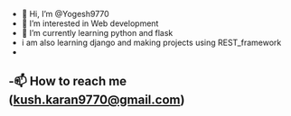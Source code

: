 - 👋 Hi, I’m @Yogesh9770
- 👀 I’m interested in Web development
- 🌱 I’m currently learning python and flask
- i am also learning django and making projects using REST_framework
- 
-📫 How to reach me (kush.karan9770@gmail.com)
- 

<!---
Yogesh9770/Yogesh9770 is a ✨ special ✨ repository because its `README.md` (this file) appears on your GitHub profile.
You can click the Preview link to take a look at your changes.
--->
